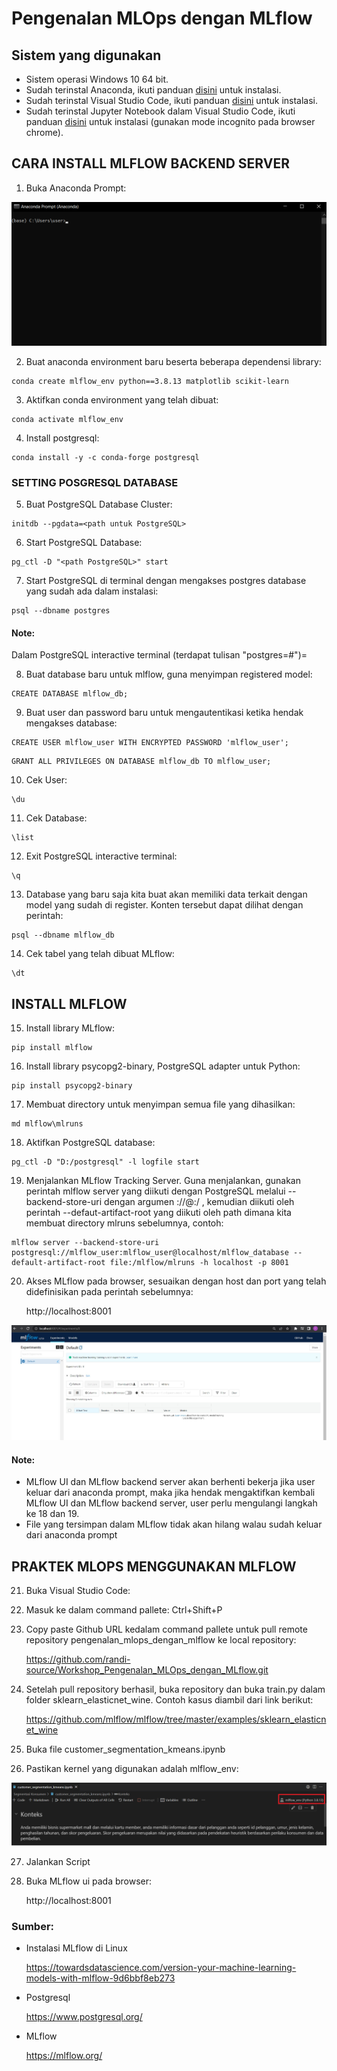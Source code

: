 # Pengenalan MLOps dengan MLflow

## Sistem yang digunakan
* Sistem operasi Windows 10 64 bit.
* Sudah terinstal Anaconda, ikuti panduan [disini](https://docs.anaconda.com/anaconda/install/windows/) untuk instalasi.
* Sudah terinstal Visual Studio Code, ikuti panduan [disini](https://code.visualstudio.com/docs/setup/windows) untuk instalasi.
* Sudah terinstal Jupyter Notebook dalam Visual Studio Code, ikuti panduan [disini](https://towardsdatascience.com/installing-jupyter-notebook-support-in-visual-studio-code-91887d644c5d) untuk instalasi (gunakan mode incognito pada browser chrome).

## CARA INSTALL MLFLOW BACKEND SERVER
1. Buka Anaconda Prompt:

![alt text](https://github.com/randi-source/Workshop_Pengenalan_MLOps_dengan_MLflow/blob/main/Picture/anaconda_prompt.png)

2. Buat anaconda environment baru beserta beberapa dependensi library:
```console
conda create mlflow_env python==3.8.13 matplotlib scikit-learn
```
3. Aktifkan conda environment yang telah dibuat:
```console
conda activate mlflow_env
```
4. Install postgresql:
```console
conda install -y -c conda-forge postgresql
```

### SETTING POSGRESQL DATABASE

5. Buat PostgreSQL Database Cluster:
```console
initdb --pgdata=<path untuk PostgreSQL>
```
6. Start PostgreSQL Database:
```console
pg_ctl -D "<path PostgreSQL>" start
```
7. Start PostgreSQL di terminal dengan mengakses postgres database yang sudah ada dalam instalasi:
```console
psql --dbname postgres
```
#### Note:
Dalam PostgreSQL interactive terminal (terdapat tulisan "postgres=#")=

8. Buat database baru untuk mlflow, guna menyimpan registered model:
```psql
CREATE DATABASE mlflow_db;
```
9. Buat user dan password baru untuk mengautentikasi ketika hendak mengakses database:
```psql
CREATE USER mlflow_user WITH ENCRYPTED PASSWORD 'mlflow_user';
```
```psql
GRANT ALL PRIVILEGES ON DATABASE mlflow_db TO mlflow_user;
```
10. Cek User:
```psql
\du
```
11. Cek Database:
```psql
\list
```

12. Exit PostgreSQL interactive terminal:
```psql
\q
```

13. Database yang baru saja kita buat akan memiliki data terkait dengan model yang sudah di register. Konten tersebut dapat dilihat dengan perintah:
```psql
psql --dbname mlflow_db
```

14. Cek tabel yang telah dibuat MLflow:
```psql
\dt
```


## INSTALL MLFLOW

15. Install library MLflow:
```console
pip install mlflow
```

16. Install library psycopg2-binary, PostgreSQL adapter untuk Python:
```console
pip install psycopg2-binary
```

17. Membuat directory untuk menyimpan semua file yang dihasilkan:
```console
md mlflow\mlruns
```

18. Aktifkan PostgreSQL database:
```console
pg_ctl -D "D:/postgresql" -l logfile start
```

19. Menjalankan MLflow Tracking Server. Guna menjalankan, gunakan perintah mlflow server yang diikuti dengan PostgreSQL melalui --backend-store-uri dengan argumen <dialec><driver>://<username><password>@<host>:<post>/<database> , kemudian diikuti oleh perintah --defaut-artifact-root yang diikuti oleh path dimana kita membuat directory mlruns sebelumnya, contoh:
```console
mlflow server --backend-store-uri postgresql://mlflow_user:mlflow_user@localhost/mlflow_database --default-artifact-root file:/mlflow/mlruns -h localhost -p 8001
```
  
20. Akses MLflow pada browser, sesuaikan dengan host dan port yang telah didefinisikan pada perintah sebelumnya:

    http://localhost:8001

![alt text](https://github.com/randi-source/Workshop_Pengenalan_MLOps_dengan_MLflow/blob/main/Picture/mlflow_ui.jpeg)

#### Note:

* MLflow UI dan MLflow backend server akan berhenti bekerja jika user keluar dari anaconda prompt, maka jika hendak mengaktifkan kembali MLflow UI dan MLflow backend server, user perlu mengulangi langkah ke 18 dan 19. 
* File yang tersimpan dalam MLflow tidak akan hilang walau sudah keluar dari anaconda prompt

## PRAKTEK MLOPS MENGGUNAKAN MLFLOW
  
21. Buka Visual Studio Code:

22. Masuk ke dalam command pallete:
Ctrl+Shift+P

23. Copy paste Github URL kedalam command pallete untuk pull remote repository pengenalan_mlops_dengan_mlflow ke local repository:
  
    https://github.com/randi-source/Workshop_Pengenalan_MLOps_dengan_MLflow.git

24. Setelah pull repository berhasil, buka repository dan buka train.py dalam folder sklearn_elasticnet_wine. Contoh kasus diambil dari link berikut:
  
    https://github.com/mlflow/mlflow/tree/master/examples/sklearn_elasticnet_wine

25. Buka file customer_segmentation_kmeans.ipynb 

26. Pastikan kernel yang digunakan adalah mlflow_env:

![alt text](https://github.com/randi-source/Workshop_Pengenalan_MLOps_dengan_MLflow/blob/main/Picture/mlflow_env_kernel.png)

27. Jalankan Script

28. Buka MLflow ui pada browser: 
  
    http://localhost:8001


### Sumber: 

* Instalasi MLflow di Linux
  
  https://towardsdatascience.com/version-your-machine-learning-models-with-mlflow-9d6bbf8eb273

* Postgresql 
  
  https://www.postgresql.org/
  
* MLflow
  
  https://mlflow.org/

